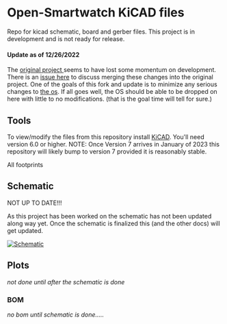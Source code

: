 # Open-Smartwatch KiCAD files

Repo for kicad schematic, board and gerber files. This project is in development and is not ready for release.

#### Update as of 12/26/2022

The [original project ](https://github.com/Open-Smartwatch/open-smartwatch-gps) seems to have lost some momentum on development.  There is an [issue here](https://github.com/Open-Smartwatch/open-smartwatch-gps/issues/10) to discuss merging these changes into the original project.  One of the goals of this fork and update is to minimize any serious changes to [the os](https://github.com/Open-Smartwatch/open-smartwatch-os).  If all goes well, the OS should be able to be dropped on here with little to no modifications.  (that is the goal time will tell for sure.)

## Tools

To view/modify the files from this repository install [KiCAD](https://kicad.org).  You'll need version 6.0 or higher.  NOTE: Once Version 7 arrives in January of 2023 this repository will likely bump to version 7 provided it is reasonably stable.

All footprints

## Schematic

NOT UP TO DATE!!!

As this project has been worked on the schematic has not been updated along way yet.  Once the schematic is finalized this (and the other docs) will get updated.

[![Schematic](docs/img/osw-schematic.svg)](docs/osw-schematic.pdf)

## Plots

*not done until after the schematic is done*

### BOM

*no bom until schematic is done.....*
